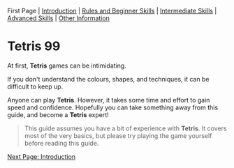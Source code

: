 First Page | [Introduction](Intro.md) | [Rules and Beginner Skills](Beginner.md) | [Intermediate Skills](Intermediate.md) | [Advanced Skills](Advanced.md) | [Other Information](Other.md)

# **Tetris 99**

At first, **Tetris** games can be intimidating.

If you don't understand the colours, shapes, and techniques, it can be difficult to keep up.

Anyone can play **Tetris**. However, it takes some time and effort to gain speed and confidence. Hopefully you can take something away from this guide, and become a **Tetris** expert!

> This guide assumes you have a bit of experience with **Tetris**. It covers most of the very basics, but please try playing the game yourself before reading this guide.

[Next Page: Introduction](Intro.md)
